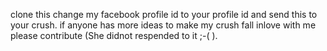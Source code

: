 clone this change my facebook profile id to your profile id and send this to your crush. if anyone has more ideas to make my crush fall inlove with me please contribute (She didnot respended to it ;-( ).
